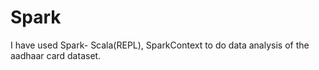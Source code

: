 # Spark

I have used Spark- Scala(REPL), SparkContext to do data analysis of the aadhaar card dataset.
